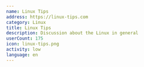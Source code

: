 ```yaml
---
name: Linux Tips
address: https://linux-tips.com
category: Linux
title: Linux Tips
description: Discussion about the Linux in general
userCount: 175
icon: linux-tips.png
activity: low
language: en
---
```

